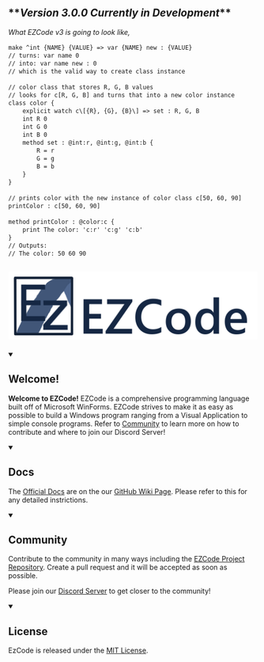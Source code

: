 ## \*\**Version 3.0.0 Currently in Development*\*\*
*What EZCode v3 is going to look like,*
```
make ^int {NAME} {VALUE} => var {NAME} new : {VALUE}
// turns: var name 0
// into: var name new : 0
// which is the valid way to create class instance

// color class that stores R, G, B values
// looks for c[R, G, B] and turns that into a new color instance
class color {
    explicit watch c\[{R}, {G}, {B}\] => set : R, G, B
    int R 0
    int G 0
    int B 0
    method set : @int:r, @int:g, @int:b {
        R = r
        G = g
        B = b
    }
}

// prints color with the new instance of color class c[50, 60, 90]
printColor : c[50, 60, 90]

method printColor : @color:c {
    print The color: 'c:r' 'c:g' 'c:b'
}
// Outputs:
// The color: 50 60 90 
```


![Main Image](https://raw.githubusercontent.com/JBrosDevelopment/EZCode/master/docs/Images/EZCode_Wide_Logo.png)
---

<details open>
<summary><h2>Welcome!</h2></summary>

**Welcome to EZCode!** EZCode is a comprehensive programming language built off of Microsoft WinForms. EZCode strives to make it as easy as possible to build a Windows program ranging from a Visual Application to simple console programs. Refer to [Community](#community) to learn more on how to contribute and where to join our Discord Server!
</details>

<details open>
<summary><h2>Docs</h2></summary>

The [Official Docs](https://github.com/EZCodeLanguage/EZCode/wiki/EZCode-Docs) are on the our [GitHub Wiki Page](https://github.com/EZCodeLanguage/EZCode/wiki). Please refer to this for any detailed instrictions.
</details>

<details open>
<summary><h2>Community</h2></summary>

Contribute to the community in many ways including the [EZCode Project Repository](https://github.com/EZCodeLanguage/EZCode-Projects.git). Create a pull request and it will be accepted as soon as possible. 

Please join our [Discord Server](https://discord.gg/DpBrp6Zy) to get closer to the community!
</details>

<details open>
<summary><h2>License</h2></summary>

EzCode is released under the [MIT License](LICENSE).
</details>
